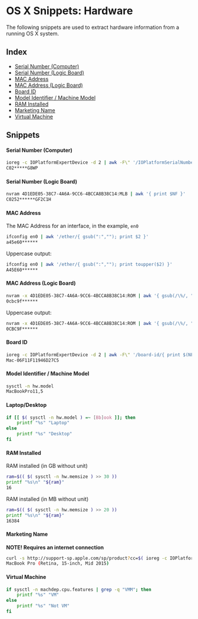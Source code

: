 # OS X Snippets: Hardware 

The following snippets are used to extract hardware information from a running OS X system.

## Index

* [Serial Number (Computer)](https://github.com/erikberglund/Scripts/blob/master/snippets/osx_hardware.md#serial-number-computer)
* [Serial Number (Logic Board)](https://github.com/erikberglund/Scripts/blob/master/snippets/osx_hardware.md#serial-number-logic-board)
* [MAC Address](https://github.com/erikberglund/Scripts/blob/master/snippets/osx_hardware.md#mac-address)
* [MAC Address (Logic Board)](https://github.com/erikberglund/Scripts/blob/master/snippets/osx_hardware.md#mac-address-logic-board)
* [Board ID](https://github.com/erikberglund/Scripts/blob/master/snippets/osx_hardware.md#board-id)
* [Model Identifier / Machine Model](https://github.com/erikberglund/Scripts/blob/master/snippets/osx_hardware.md#model-identifier--machine-model)
* [RAM Installed](https://github.com/erikberglund/Scripts/blob/master/snippets/osx_hardware.md#ram-installed)
* [Marketing Name](https://github.com/erikberglund/Scripts/blob/master/snippets/osx_hardware.md#marketing-name)
* [Virtual Machine]()

## Snippets

#### Serial Number (Computer)

```bash
ioreg -c IOPlatformExpertDevice -d 2 | awk -F\" '/IOPlatformSerialNumber/{ print $(NF-1) }'
C02*****G8WP
```

#### Serial Number (Logic Board)

```bash
nvram 4D1EDE05-38C7-4A6A-9CC6-4BCCA8B38C14:MLB | awk '{ print $NF }'
C0252******GF2C1H
```

#### MAC Address

The MAC Address for an interface, in the example, `en0`

```bash
ifconfig en0 | awk '/ether/{ gsub(":",""); print $2 }'
a45e60******
```

Uppercase output:

```bash
ifconfig en0 | awk '/ether/{ gsub(":",""); print toupper($2) }'
A45E60******
```

#### MAC Address (Logic Board)

```bash
nvram -x 4D1EDE05-38C7-4A6A-9CC6-4BCCA8B38C14:ROM | awk '{ gsub(/\%/, ""); print $NF }'
0cbc9f******
```

Uppercase output:

```bash
nvram -x 4D1EDE05-38C7-4A6A-9CC6-4BCCA8B38C14:ROM | awk '{ gsub(/\%/, ""); print toupper($NF) }'
0CBC9F******
```


#### Board ID

```bash
ioreg -c IOPlatformExpertDevice -d 2 | awk -F\" '/board-id/{ print $(NF-1) }'
Mac-06F11F11946D27C5
```

#### Model Identifier / Machine Model

```bash
sysctl -n hw.model
MacBookPro11,5
```

#### Laptop/Desktop

```bash
if [[ $( sysctl -n hw.model ) =~ [Bb]ook ]]; then
	printf "%s" "Laptop"
else
	printf "%s" "Desktop"	
fi
```

#### RAM Installed

RAM installed (in GB without unit)

```bash
ram=$(( $( sysctl -n hw.memsize ) >> 30 ))
printf "%s\n" "${ram}"
16
```

RAM installed (in MB without unit)

```bash
ram=$(( $( sysctl -n hw.memsize ) >> 20 ))
printf "%s\n" "${ram}"
16384
```

#### Marketing Name

**NOTE! Requires an internet connection**

```bash
curl -s http://support-sp.apple.com/sp/product?cc=$( ioreg -c IOPlatformExpertDevice -d 2 | awk -F\" '/IOPlatformSerialNumber/{ sn=$(NF-1); if (length(sn) == 12) count=3; else if (length(sn) == 11) count=2; print substr(sn, length(sn) - count, length(sn)) }' ) | xpath '/root/configCode/text()' 2>/dev/null
MacBook Pro (Retina, 15-inch, Mid 2015)
```

#### Virtual Machine

```bash
if sysctl -n machdep.cpu.features | grep -q "VMM"; then
	printf "%s" "VM"
else
	printf "%s" "Not VM"	
fi
```